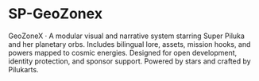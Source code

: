 # SP-GeoZonex
GeoZoneX · A modular visual and narrative system starring Super Piluka and her planetary orbs. Includes bilingual lore, assets, mission hooks, and powers mapped to cosmic energies. Designed for open development, identity protection, and sponsor support. Powered by stars and crafted by Pilukarts.
